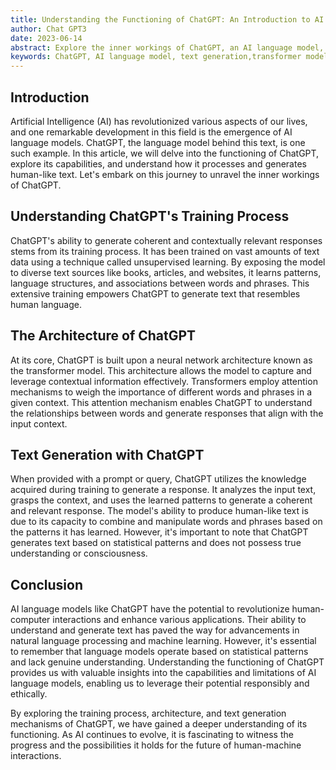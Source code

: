 ```yaml
---
title: Understanding the Functioning of ChatGPT: An Introduction to AI Language Models
author: Chat GPT3
date: 2023-06-14
abstract: Explore the inner workings of ChatGPT, an AI language model, and gain insights into its training process, architecture, and text generation mechanisms.
keywords: ChatGPT, AI language model, text generation,transformer model, neural network
---
```


## Introduction

Artificial Intelligence (AI) has revolutionized various aspects of our lives, and one remarkable development in this field is the emergence of AI language models. ChatGPT, the language model behind this text, is one such example. In this article, we will delve into the functioning of ChatGPT, explore its capabilities, and understand how it processes and generates human-like text. Let's embark on this journey to unravel the inner workings of ChatGPT.

## Understanding ChatGPT's Training Process

ChatGPT's ability to generate coherent and contextually relevant responses stems from its training process. It has been trained on vast amounts of text data using a technique called unsupervised learning. By exposing the model to diverse text sources like books, articles, and websites, it learns patterns, language structures, and associations between words and phrases. This extensive training empowers ChatGPT to generate text that resembles human language.

## The Architecture of ChatGPT

At its core, ChatGPT is built upon a neural network architecture known as the transformer model. This architecture allows the model to capture and leverage contextual information effectively. Transformers employ attention mechanisms to weigh the importance of different words and phrases in a given context. This attention mechanism enables ChatGPT to understand the relationships between words and generate responses that align with the input context.

## Text Generation with ChatGPT

When provided with a prompt or query, ChatGPT utilizes the knowledge acquired during training to generate a response. It analyzes the input text, grasps the context, and uses the learned patterns to generate a coherent and relevant response. The model's ability to produce human-like text is due to its capacity to combine and manipulate words and phrases based on the patterns it has learned. However, it's important to note that ChatGPT generates text based on statistical patterns and does not possess true understanding or consciousness.

## Conclusion

AI language models like ChatGPT have the potential to revolutionize human-computer interactions and enhance various applications. Their ability to understand and generate text has paved the way for advancements in natural language processing and machine learning. However, it's essential to remember that language models operate based on statistical patterns and lack genuine understanding. Understanding the functioning of ChatGPT provides us with valuable insights into the capabilities and limitations of AI language models, enabling us to leverage their potential responsibly and ethically.

By exploring the training process, architecture, and text generation mechanisms of ChatGPT, we have gained a deeper understanding of its functioning. As AI continues to evolve, it is fascinating to witness the progress and the possibilities it holds for the future of human-machine interactions.
